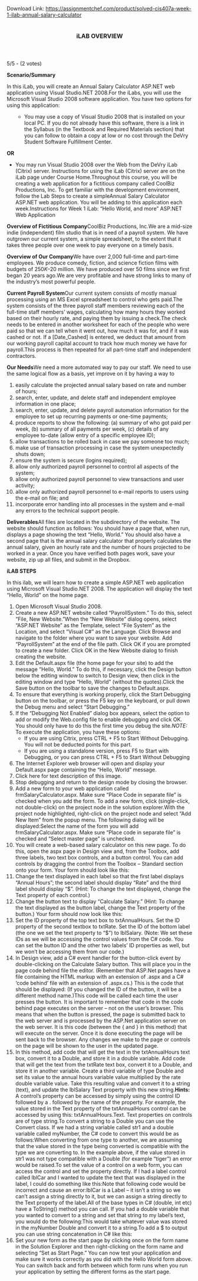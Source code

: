 Download Link: https://assignmentchef.com/product/solved-cis407a-week-1-ilab-annual-salary-calculator
<br>
<header class="entry-header">

 <h1 class="entry-title"><strong style="font-size: 16px;">iLAB OVERVIEW</strong></h1>

</header>

5/5 - (2 votes)

<strong>Scenario/Summary</strong>

In this iLab, you will create an Annual Salary Calculator ASP.NET web application using Visual Studio.NET 2008.For the iLabs, you will use the Microsoft Visual Studio 2008 software application. You have two options for using this application:

<ul>

 <li style="list-style-type: none;">

  <ul>

   <li>You may use a copy of Visual Studio 2008 that is installed on your local PC. If you do not already have this software, there is a link in the Syllabus (in the Textbook and Required Materials section) that you can follow to obtain a copy at low or no cost through the DeVry Student Software Fulfillment Center.</li>

  </ul></li>

</ul>

<strong>OR</strong>

<ul>

 <li>You may run Visual Studio 2008 over the Web from the DeVry iLab (Citrix) server. Instructions for using the iLab (Citrix) server are on the iLab page under Course Home.Throughout this course, you will be creating a web application for a fictitious company called CoolBiz Productions, Inc. To get familiar with the development environment, follow the Lab Steps to create a simpleAnnual Salary Calculator ASP.NET web application. You will be adding to this application each week.Instructions for Week 1 iLab: “Hello World, and more” ASP.NET Web Application</li>

</ul>

<strong>Overview of Fictitious Company</strong>CoolBiz Productions, Inc.We are a mid-size indie (independent) film studio that is in need of a payroll system. We have outgrown our current system, a simple spreadsheet, to the extent that it takes three people over one week to pay everyone on a timely basis.

<strong>Overview of Our Company</strong>We have over 2,000 full-time and part-time employees. We produce comedy, fiction, and science fiction films with budgets of $250K–$20 million. We have produced over 50 films since we first began 20 years ago.We are very profitable and have strong links to many of the industry’s most powerful people.

<strong>Current Payroll System</strong>Our current system consists of mostly manual processing using an MS Excel spreadsheet to control who gets paid.The system consists of the three payroll staff members reviewing each of the full-time staff members’ wages, calculating how many hours they worked based on their hourly rate, and paying them by issuing a check.The check needs to be entered in another worksheet for each of the people who were paid so that we can tell when it went out, how much it was for, and if it was cashed or not. If a [Date_Cashed] is entered, we deduct that amount from our working payroll capital account to track how much money we have for payroll.This process is then repeated for all part-time staff and independent contractors.

<strong>Our Needs</strong>We need a more automated way to pay our staff. We need to use the same logical flow as a basis, yet improve on it by having a way to

<ol type="1">

 <li>easily calculate the projected annual salary based on rate and number of hours;</li>

 <li>search, enter, update, and delete staff and independent employee information in one place;</li>

 <li>search, enter, update, and delete payroll automation information for the employee to set up recurring payments or one-time payments;</li>

 <li>produce reports to show the following: (a) summary of who got paid per week, (b) summary of all payments per week, (c) details of any employee to-date (allow entry of a specific employee ID);</li>

 <li>allow transactions to be rolled back in case we pay someone too much;</li>

 <li>make use of transaction processing in case the system unexpectedly shuts down;</li>

 <li>ensure the system is secure (logins required);</li>

 <li>allow only authorized payroll personnel to control all aspects of the system;</li>

 <li>allow only authorized payroll personnel to view transactions and user activity;</li>

 <li>allow only authorized payroll personnel to e-mail reports to users using the e-mail on file; and</li>

 <li>incorporate error handling into all processes in the system and e-mail any errors to the technical support people.</li>

</ol>

<strong>Deliverables</strong>All files are located in the subdirectory of the website. The website should function as follows: You should have a page that, when run, displays a page showing the text “Hello, World.” You should also have a second page that is the annual salary calculator that properly calculates the annual salary, given an hourly rate and the number of hours projected to be worked in a year. Once you have verified both pages work, save your website, zip up all files, and submit in the Dropbox.

<strong>iLAB STEPS</strong>

In this ilab, we will learn how to create a simple ASP.NET web application using Microsoft Visual Studio.NET 2008. The application will display the text “Hello, World” on the home page.

<ol type="1">

 <li>Open Microsoft Visual Studio 2008.</li>

 <li>Create a new ASP.NET website called “PayrollSystem.” To do this, select “File, New Website.”When the “New Website” dialog opens, select “ASP.NET Website” as the Template, select “File System” as the Location, and select “Visual C#” as the Language. Click Browse and navigate to the folder where you want to save your website. Add “PayrollSystem” at the end of the file path. Click OK if you are prompted to create a new folder. Click OK in the New Website dialog to finish creating the website.</li>

 <li>Edit the Default.aspx file (the home page for your site) to add the message “Hello, World.” To do this, if necessary, click the Design button below the editing window to switch to Design view, then click in the editing window and type “Hello, World” (without the quotes).Click the Save button on the toolbar to save the changes to Default.aspx.</li>

 <li>To ensure that everything is working properly, click the Start Debugging button on the toolbar, or press the F5 key on the keyboard, or pull down the Debug menu and select “Start Debugging.”</li>

 <li>If the “Debugging Not Enabled” dialog box appears, select the option to add or modify the Web.config file to enable debugging and click OK. You should only have to do this the first time you debug the site.<em>NOTE:</em> To execute the application, you have these options:

  <ul>

   <li>If you are using Citrix, press CTRL + F5 to Start Without Debugging. You will not be deducted points for this part.</li>

   <li>If you are using a standalone version, press F5 to Start with Debugging, or you can press CTRL + F5 to Start Without Debugging</li>

  </ul></li>

 <li>The Internet Explorer web browser will open and display your Default.aspx page containing the “Hello, World” message.</li>

 <li>Click here for text description of this image.</li>

 <li>Stop debugging and return to the design mode by closing the browser.</li>

 <li>Add a new form to your web application called frmSalaryCalculator.aspx. Make sure “Place Code in separate file” is checked when you add the form. To add a new form, click (single-click, not double-click) on the project node in the solution explorer.With the project node highlighted, right-click on the project node and select “Add New Item” from the popup menu. The following dialog will be displayed:Select the name of the form you will add frmSalaryCalculator.aspx. Make sure “Place code in separate file” is checked and “Select master page” is unchecked.</li>

 <li>You will create a web-based salary calculator on this new page. To do this, open the aspx page in Design view and, from the Toolbox, add three labels, two text box controls, and a button control. You can add controls by dragging the control from the Toolbox – Standard section onto your form. Your form should look like this:</li>

 <li>Change the text displayed in each label so that the first label displays “Annual Hours”; the second label should display “Rate” and the third label should display “$”. (Hint: To change the text displayed, change the Text property of each control.)</li>

 <li>Change the button text to display “Calculate Salary.” (Hint: To change the text displayed as the button label, change the Text property of the button.) Your form should now look like this:</li>

 <li>Set the ID property of the top text box to txtAnnualHours. Set the ID property of the second textbox to txtRate. Set the ID of the bottom label (the one we set the text property to “$”) to lblSalary. (Note: We set these IDs as we will be accessing the control values from the C# code. You can set the button ID and the other two labels’ ID properties as well, but we won’t be accessing them from our code.)</li>

 <li>In Design view, add a C# event handler for the button-click event by double-clicking on the Calculate Salary button. This will place you in the page code behind file the editor. (Remember that ASP.Net pages have a file containing the HTML markup with an extension of .aspx and a C# ‘code behind’ file with an extension of .aspx.cs.) This is the code that should be displayed: (If you changed the ID of the button, it will be a different method name.)This code will be called each time the user presses the button. It is important to remember that code in the code behind page executes on the server – not on the user’s browser. This means that when the button is pressed, the page is submitted back to the web server and is processed by the ASP.Net application server on the web server. It is this code (between the { and } in this method) that will execute on the server. Once it is done executing the page will be sent back to the browser. Any changes we make to the page or controls on the page will be shown to the user in the updated page.</li>

 <li>In this method, add code that will get the text in the txtAnnualHours text box, convert it to a Double, and store it in a double variable. Add code that will get the text from the txtRate text box, convert it to a Double, and store it in another variable. Create a third variable of type Double and set its value to the annual hours variable value multiplied by the rate double variable value. Take this resulting value and convert it to a string (text), and update the lblSalary Text property with this new string.<strong>Hints:</strong> A control’s property can be accessed by simply using the control ID followed by a . followed by the name of the property. For example, the value stored in the Text property of the txtAnnualHours control can be accessed by using this: txtAnnualHours.Text. Text properties on controls are of type string.To convert a string to a Double you can use the Convert class. If we had a string variable called str1 and a double variable called myNumber, the C# code to convert this would be as follows:When converting from one type to another, we are assuming that the value stored in the type being converted is compatible with the type we are converting to. In the example above, if the value stored in str1 was not type compatible with a Double (for example “tiger”) an error would be raised.To set the value of a control on a web form, you can access the control and set the property directly. If I had a label control called lblCar and I wanted to update the text that was displayed in the label, I could do something like this:Note that following code would be incorrect and cause an error:lblCar is a Label – it isn’t a string so we can’t assign a string directly to it, but we can assign a string directly to the Text property of the label.All of the base types in C# (double, int etc) have a ToString() method you can call. If you had a double variable that you wanted to convert to a string and set that string to my label’s text, you would do the following:This would take whatever value was stored in the myNumber Double and convert it to a string.To add a $ to output you can use string concatenation in C# like this:</li>

 <li>Set your new form as the start page by clicking once on the form name in the Solution Explorer and then right-clicking on the form name and selecting “Set as Start Page.” You can now test your application and make sure it works correctly as you did with the Hello World form above. You can switch back and forth between which form runs when you run your application by setting the different forms as the start page.</li>

</ol>